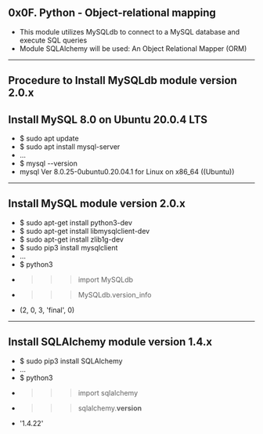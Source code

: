 ## 0x0F. Python - Object-relational mapping
- This module utilizes MySQLdb to connect to a MySQL database and execute SQL queries
- Module SQLAlchemy will be used: An Object Relational Mapper (ORM)
---
## Procedure to Install MySQLdb module version 2.0.x
## Install MySQL 8.0 on Ubuntu 20.0.4 LTS
- $ sudo apt update
- $ sudo apt install mysql-server
- ...
- $ mysql --version
- mysql  Ver 8.0.25-0ubuntu0.20.04.1 for Linux on x86_64 ((Ubuntu))
---
## Install MySQL module version 2.0.x
- $ sudo apt-get install python3-dev
- $ sudo apt-get install libmysqlclient-dev
- $ sudo apt-get install zlib1g-dev
- $ sudo pip3 install mysqlclient
- ...
- $ python3
- >>> import MySQLdb
- >>> MySQLdb.version_info 
- (2, 0, 3, 'final', 0)
---
## Install SQLAlchemy module version 1.4.x
- $ sudo pip3 install SQLAlchemy
- ...
- $ python3
- >>> import sqlalchemy
- >>> sqlalchemy.__version__ 
- '1.4.22'
